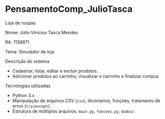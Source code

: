 # PensamentoComp_JulioTasca
Loja de roupas 

Nome: Júlio Vinicius Tasca Mendes

RA: 1138971

Tema: Simulador de loja

Descrição do sistema
- Cadastrar, listar, editar e excluir produtos.
- Adicionar produtos ao carrinho, visualizar o carrinho e finalizar compra.

Tecnologias utilizadas
- Python 3.x
- Manipulação de arquivos CSV (`csv`), dicionários, funções, tratamento de erros (`try/except`).
- Estrutura de múltiplos arquivos: `main.py`, `funcoes.py`, `dados/`.

